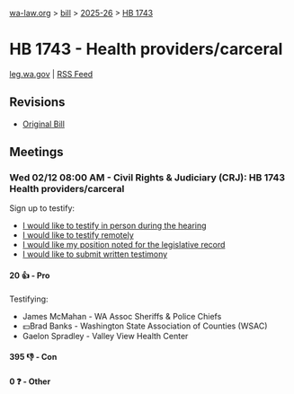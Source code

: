 [wa-law.org](/) > [bill](/bill/) > [2025-26](/bill/2025-26/) > [HB 1743](/bill/2025-26/hb/1743/)

# HB 1743 - Health providers/carceral
[leg.wa.gov](https://app.leg.wa.gov/billsummary?BillNumber=1743&Year=2025&Initiative=false) | [RSS Feed](./rss.xml)

## Revisions
* [Original Bill](1/)

## Meetings
### Wed 02/12 08:00 AM - Civil Rights & Judiciary (CRJ): HB 1743 Health providers/carceral
Sign up to testify:
* [I would like to testify in person during the hearing](https://app.leg.wa.gov/csi/Testifier/Add?chamber=House&mId=32793&aId=163687&caId=25551&tId=1)
* [I would like to testify remotely](https://app.leg.wa.gov/csi/Testifier/Add?chamber=House&mId=32793&aId=163687&caId=25551&tId=2)
* [I would like my position noted for the legislative record](https://app.leg.wa.gov/csi/Testifier/Add?chamber=House&mId=32793&aId=163687&caId=25551&tId=3)
* [I would like to submit written testimony](https://app.leg.wa.gov/csi/Testifier/Add?chamber=House&mId=32793&aId=163687&caId=25551&tId=4)

#### 20 👍 - Pro
Testifying:
* James McMahan - WA Assoc Sheriffs & Police Chiefs
* 💵Brad Banks - Washington State Association of Counties (WSAC)
* Gaelon Spradley - Valley View Health Center

#### 395 👎 - Con

#### 0 ❓ - Other
